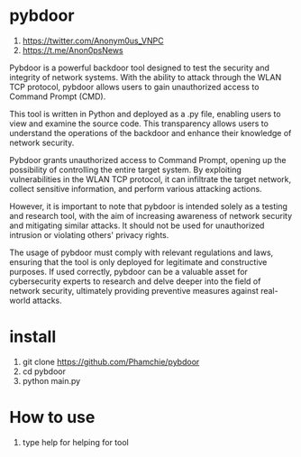# pybdoor
1. https://twitter.com/Anonym0us_VNPC
2. https://t.me/Anon0psNews

Pybdoor is a powerful backdoor tool designed to test the security and integrity of network systems. With the ability to attack through the WLAN TCP protocol, pybdoor allows users to gain unauthorized access to Command Prompt (CMD).

This tool is written in Python and deployed as a .py file, enabling users to view and examine the source code. This transparency allows users to understand the operations of the backdoor and enhance their knowledge of network security.

Pybdoor grants unauthorized access to Command Prompt, opening up the possibility of controlling the entire target system. By exploiting vulnerabilities in the WLAN TCP protocol, it can infiltrate the target network, collect sensitive information, and perform various attacking actions.

However, it is important to note that pybdoor is intended solely as a testing and research tool, with the aim of increasing awareness of network security and mitigating similar attacks. It should not be used for unauthorized intrusion or violating others' privacy rights.

The usage of pybdoor must comply with relevant regulations and laws, ensuring that the tool is only deployed for legitimate and constructive purposes. If used correctly, pybdoor can be a valuable asset for cybersecurity experts to research and delve deeper into the field of network security, ultimately providing preventive measures against real-world attacks.

# install 
1. git clone https://github.com/Phamchie/pybdoor
2. cd pybdoor
3. python main.py

# How to use
1. type help for helping for tool
